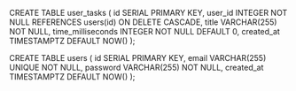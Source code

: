 CREATE TABLE user_tasks (
    id SERIAL PRIMARY KEY,
    user_id INTEGER NOT NULL REFERENCES users(id) ON DELETE CASCADE,
    title VARCHAR(255) NOT NULL,
    time_milliseconds INTEGER NOT NULL DEFAULT 0,
    created_at TIMESTAMPTZ DEFAULT NOW()
);


<!-- CREATE TABLE user_tasks (
    id SERIAL PRIMARY KEY,
    user_id INTEGER NOT NULL REFERENCES users(id) ON DELETE CASCADE,
    title VARCHAR(255) NOT NULL,
    time_minutes NUMERIC(6, 2) DEFAULT 0,
    created_at TIMESTAMPTZ DEFAULT NOW()
); -->


CREATE TABLE users (
    id SERIAL PRIMARY KEY,
    email VARCHAR(255) UNIQUE NOT NULL,
    password VARCHAR(255) NOT NULL,
    created_at TIMESTAMPTZ DEFAULT NOW()
);
